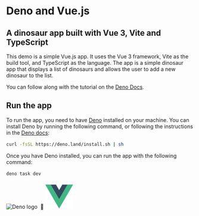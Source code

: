 # Deno and Vue.js



## A dinosaur app built with Vue 3, Vite and TypeScript

This demo is a simple Vue.js app. It uses the Vue 3 framework, Vite as the build tool, and TypeScript as the language. The app is a simple dinosaur app that displays a list of dinosaurs and allows the user to add a new dinosaur to the list.

You can follow along with the tutorial on the [Deno Docs](https://docs.deno.com/runtime/tutorials/how_to_with_npm/vue/).

## Run the app

To run the app, you need to have [Deno](https://deno.land/) installed on your machine. You can install Deno by running the following command, or following the instructions in the [Deno docs](https://docs.deno.com/runtime/):

```bash
curl -fsSL https://deno.land/install.sh | sh
```

Once you have Deno installed, you can run the app with the following command:

```bash
deno task dev
```

![Deno logo](https://docs.deno.com/img/logo.svg) &nbsp;💚 ![Vue logo by Evan Yu](./src/assets/vue.svg)
